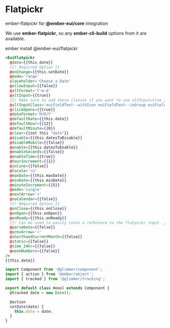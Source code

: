 # Flatpickr

<EuiText>
  <p><EuiLink @target="_blank" @href="https://shipshapecode.github.io/ember-flatpickr/docs/usage">ember-flatpickr</EuiLink> for <strong>@ember-eui/core</strong> integration</p>

<p>We use <strong>ember-flatpickr</strong>, so any <strong>ember-cli-build</strong> options from it are available.</p>

<p><EuiCodeBlock @isCopyable={{true}}>ember install @ember-eui/flatpickr</EuiCodeBlock></p>

</EuiText>

```hbs template
<EuiFlatpickr
  @date={{this.date}}
  {{! Required Option }}
  @onChange={{this.setDate}}
  @mode='range'
  placeholder='Choose a Date'
  @allowInput={{false}}
  @altFormat='Y-m-d'
  @altInput={{true}}
  {{! Make sure to add these classes if you want to use altInput=true }}
  @altInputClass='euiFieldText--withIcon euiFieldText--inGroup euiFieldText'
  @clickOpens={{true}}
  @dateFormat='M/D/Y'
  @defaultDate={{this.date}}
  @defaultHour={{12}}
  @defaultMinute={{0}}
  @clear={{set this "date"}}
  @disable={{this.datesToDisable}}
  @disableMobile={{false}}
  @enable={{this.datesToEnable}}
  @enableSeconds={{false}}
  @enableTime={{true}}
  @hourIncrement={{1}}
  @inline={{false}}
  @locale='ru'
  @maxDate={{this.maxDate}}
  @minDate={{this.minDate}}
  @minuteIncrement={{5}}
  @mode='single'
  @nextArrow='>'
  @noCalendar={{false}}
  {{! Required Option }}
  @onClose={{this.onClose}}
  @onOpen={{this.onOpen}}
  @onReady={{this.onReady}}
  {{! Can be used to easily store a reference to the flatpickr input. }}
  @parseDate={{false}}
  @prevArrow='<'
  @shorthandCurrentMonth={{false}}
  @static={{false}}
  @time_24hr={{false}}
  @weekNumbers={{false}}
/>
{{this.date}}
```

```js component
import Component from '@glimmer/component';
import { action } from '@ember/object';
import { tracked } from '@glimmer/tracking';

export default class Hoool extends Component {
  @tracked date = new Date();

  @action
  setDate(date) {
    this.date = date;
  }
}
```
